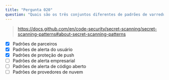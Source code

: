 ```yaml
---
title: "Pergunta 020"
question: "Quais são os três conjuntos diferentes de padrões de varredura de segredos mantidos pelo GitHub? (Selecione três.)"
---
```



> https://docs.github.com/en/code-security/secret-scanning/secret-scanning-patterns#about-secret-scanning-patterns
- [x] Padrões de parceiros 
- [x] Padrões de alerta do usuário
- [x] Padrões de proteção de push
- [ ] Padrões de alerta empresarial
- [ ] Padrões de alerta de código aberto
- [ ] Padrões de provedores de nuvem
